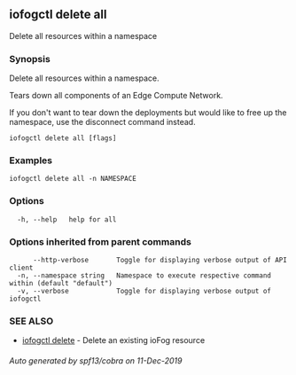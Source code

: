 ## iofogctl delete all

Delete all resources within a namespace

### Synopsis

Delete all resources within a namespace.

Tears down all components of an Edge Compute Network.

If you don't want to tear down the deployments but would like to free up the namespace, use the disconnect command instead.

```
iofogctl delete all [flags]
```

### Examples

```
iofogctl delete all -n NAMESPACE
```

### Options

```
  -h, --help   help for all
```

### Options inherited from parent commands

```
      --http-verbose       Toggle for displaying verbose output of API client
  -n, --namespace string   Namespace to execute respective command within (default "default")
  -v, --verbose            Toggle for displaying verbose output of iofogctl
```

### SEE ALSO

* [iofogctl delete](iofogctl_delete.md)	 - Delete an existing ioFog resource

###### Auto generated by spf13/cobra on 11-Dec-2019
